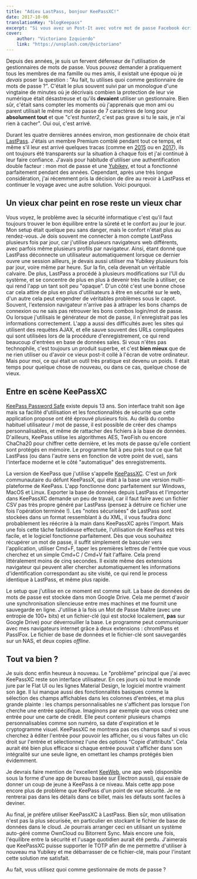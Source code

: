 ```yaml
---
title: "Adieu LastPass, bonjour KeePassXC!"
date: 2017-10-06
translationKey: "blogKeepass"
excerpt: "Si vous avez un Post-It avec votre mot de passe Facebook écrit dessus collé sur votre écran ou caché sous votre clavier, ce billet est pour vous. Parlons un peu de comment sauvegarder ses mots de passe en toute sécurité, et simplement."
cover:
    author: "Victoriano Izquierdo"
    link: "https://unsplash.com/@victoriano"
---
```

Depuis des années, je suis un fervent défenseur de l'utilisation de gestionnaires de mots de passe. Vous pouvez demander à pratiquement tous les membres de ma famille ou mes amis, il existait une époque où je *devais* poser la question : "Au fait, tu utilises quoi comme gestionnaire de mots de passe ?". C'était le plus souvent suivi par un monologue d'une vingtaine de minutes où je décrivais combien la protection de leur vie numérique était désastreuse et qu'ils **devaient** utiliser un gestionnaire. Bien sûr, c'était sans compter les moments où j'apprenais que mon ami ou parent utilisait le même mot de passe de 7 caractères de long pour **absolument tout** et que "c'est *hunter2*, c'est pas grave si tu le sais, je n'ai rien à cacher". Oui oui, c'est arrivé.

Durant les quatre dernières années environ, mon gestionnaire de choix était [LastPass](https://lastpass.com). J'étais un membre Premium comblé pendant tout ce temps, et même s'il leur est arrivé quelques tracas (comme en [2015](https://blog.lastpass.com/2015/06/lastpass-security-notice.html/) ou en [2017](https://www.theguardian.com/technology/2017/mar/30/lastpass-warns-users-to-exercise-caution-while-it-fixes-major-vulnerability)), ils ont toujours été transparents sur la situation à chaque fois et j'ai continué à leur faire confiance. J'avais pour habitude d'utiliser une authentification double facteur : mon mot de passe et une [Yubikey](https://www.yubico.com/), et tout a fonctionné parfaitement pendant des années. Cependant, après une très longue considération, j'ai récemment pris la décision de dire au revoir à LastPass et continuer le voyage avec une autre solution. Voici pourquoi.

## Un vieux char peint en rose reste un vieux char

Vous voyez, le problème avec la sécurité informatique c'est qu'il faut toujours trouver le bon équilibre entre la sûreté et le confort au jour le jour. Mon setup était quelque peu sans danger, mais le confort n'était plus au rendez-vous. Je dois souvent me connecter à mon compte LastPass plusieurs fois par jour, car j'utilise plusieurs navigateurs web différents, avec parfois même plusieurs profils par navigateur. Ainsi, étant donné que LastPass déconnecte un utilisateur automatiquement lorsque ce dernier ouvre une session ailleurs, je devais aussi utiliser ma Yubikey plusieurs fois par jour, voire même par heure. Sur la fin, cela devenait un véritable calvaire. De plus, LastPass a procédé à plusieurs modifications sur l'UI du système, et se concentre de plus en plus à devenir très facile à utiliser, ce qui rend l'app un tant soit peu "opaque". D'un côté c'est une bonne chose car cela attire de plus en plus d'utilisateurs à être en sécurité sur le web, d'un autre cela peut engendrer de véritables problèmes sous le capot. Souvent, l'extension navigateur n'arrive pas à attraper les bons champs de connexion ou ne sais pas retrouver les bons combos login/mot de passe. Ou lorsque j'utilisais le générateur de mot de passe, il n'enregistrait pas les informations correctement. L'app a aussi des difficultés avec les sites qui utilisent des requêtes AJAX, et elle sauve souvent des URLs compliquées qui sont utilisées lors de la procédure d'enregistrement, ce qui rend beaucoup d'entrées en base de données sales. Si vous n'êtes pas technophile, c'est toujours un produit superbe, et c'est **bien mieux** que de ne rien utiliser ou d'avoir ce vieux post-it collé à l'écran de votre ordinateur. Mais pour moi, ce qui était un outil très pratique est devenu un poids. Il était temps pour quelque chose de nouveau, ou dans ce cas, quelque chose de vieux.

## Entre en scène KeePassXC

[KeePass Password Safe](https://keepass.info) existe depuis 13 ans. Son interface trahit son âge mais sa facilité d'utilisation et les fonctionnalités de sécurité que cette application propose ont été éprouvé plusieurs fois. Au delà du combo habituel utilisateur / mot de passe, il est possible de créer des champs personnalisables, et même de rattacher des fichiers à la base de données. D'ailleurs, KeePass utilise les algorithmes AES, TwoFish ou encore ChaCha20 pour chiffrer cette dernière, et les mots de passe qu'elle contient sont protégés en mémoire. Le programme fait à peu près tout ce que fait LastPass (ou dans l'autre sens en fonction de votre point de vue), sans l'interface moderne et le côté "automatique" des enregistrements.

La version de KeePass que j'utilise s'appelle [KeePassXC](https://keepassxc.org). C'est un *fork* communautaire du défunt KeePassX, qui était à la base une version multi-plateforme de KeePass. L'app fonctionne donc parfaitement sur Windows, MacOS et Linux. Exporter la base de données depuis LastPass et l'importer dans KeePassXC demande un peu de travail, car il faut faire avec un fichier CSV pas très propre généré par LastPass (pensez à détruire ce fichier une fois l'opération terminée !). Les "notes sécurisées" de LastPass sont stockées dans un format ressemblant à du XML, il vous faudra donc probablement les réécrire à la main dans KeePassXC après l'import. Mais une fois cette tâche fastidieuse effectuée, l'utilisation de KeePass est très facile, et le logiciel fonctionne parfaitement. Dès que vous souhaitez récupérer un mot de passe, il suffit simplement de basculer vers l'application, utiliser Cmd+F, taper les premières lettres de l'entrée que vous cherchez et un simple Cmd+C / Cmd+V fait l'affaire. Cela prend littéralement moins de cinq secondes. Il existe même des extensions navigateur qui peuvent aller chercher automatiquement les informations d'identification correspondant au site visité, ce qui rend le process identique à LastPass, et même plus rapide.

Le setup que j'utilise en ce moment est comme suit. La base de données de mots de passe est stockée dans mon Google Drive. Cela me permet d'avoir une synchronisation silencieuse entre mes machines et me fournit une sauvegarde en ligne. J'utilise à la fois un Mot de Passe Maître (avec une entropie de 100+ bits) et un fichier-clé (qui est stocké localement, **pas** sur Google Drive) pour déverrouiller la base. Le programme peut communiquer avec mes navigateurs internet grâce à deux extensions : chromIPass et PassIFox. Le fichier de base de données et le fichier-clé sont sauvegardés sur un NAS, et deux copies *offline*.

## Tout va bien ?

Je suis donc enfin heureux à nouveau. Le "problème" principal que j'ai avec KeePassXC reste son interface utilisateur. En ces jours où tout le monde jure par le Flat UI ou les lignes Material Design, le logiciel montre vraiment son âge. Il lui manque aussi des fonctionnalités basiques comme la sélection des champs affichables dans les colonnes d'entrées, et ma plus grande plainte : les champs personnalisables ne s'affichent pas lorsque l'on cherche une entrée spécifique. Imaginons par exemple que vous créez une entrée pour une carte de crédit. Elle peut contenir plusieurs champs personnalisables comme son numéro, sa date d'expiration et le cryptogramme visuel. KeePassXC ne montrera pas ces champs sauf si vous cherchez à éditer l'entrée pour pouvoir les afficher, ou si vous faîtes un clic droit sur l'entrée et sélectionnez l'une des options "Copie d'attributs". Cela aurait été bien plus efficace si chaque entrée pouvait s'afficher dans son intégralité sur une seule ligne, en omettant les champs protégés bien évidemment.

Je devrais faire mention de l'excellent [KeeWeb](https://keeweb.info/), une app web (disponible sous la forme d'une app de bureau basée sur Electron aussi), qui essaie de donner un coup de jeune à KeePass à ce niveau. Mais cette app pose encore plus de problème que KeePass d'un point de vue sécurité. Je ne rentrerai pas dans les détails dans ce billet, mais les défauts sont faciles à deviner.

Au final, je préfère utiliser KeePassXC à LastPass. Bien sûr, mon utilisation n'est pas la plus sécurisée, en particulier en stockant le fichier de base de données dans le cloud. Je pourrais arranger ceci en utilisant un système auto-géré comme OwnCloud ou Bitorrent Sync. Mais encore une fois, l'équilibre entre la sécurité et l'usage quotidien aurait été perdu. J'aimerais que KeePassXC puisse supporter le TOTP afin de me permettre d'utiliser à nouveau ma Yubikey et me débarrasser de ce fichier-clé, mais pour l'instant cette solution me satisfait.

Au fait, vous utilisez quoi comme gestionnaire de mots de passe ?
